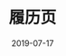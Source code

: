 ---
title: "履历页"
date: 2019-07-17
type: ["about"]
weight: 100
description: "关于我的履历记录"
displayInMenu: true
featuredImage: "https://raw.githubusercontent.com/visnz/blog/master/pics/oldicon/avater.jpg"
---